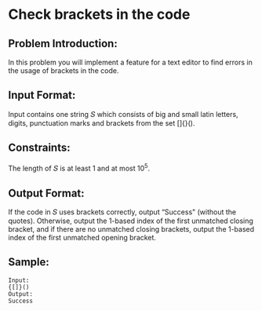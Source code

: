 # Check brackets in the code

## Problem Introduction:

In this problem you will implement a feature for a text editor to find errors in the usage of brackets in the code.

## Input Format:

Input contains one string 𝑆 which consists of big and small latin letters, digits, punctuation
marks and brackets from the set []{}().

## Constraints:

The length of 𝑆 is at least 1 and at most 10<sup>5</sup>.

## Output Format:

If the code in 𝑆 uses brackets correctly, output “Success" (without the quotes). Otherwise,
output the 1-based index of the first unmatched closing bracket, and if there are no unmatched closing
brackets, output the 1-based index of the first unmatched opening bracket.

## Sample:

```
Input:
{[]}()
Output:
Success

```
